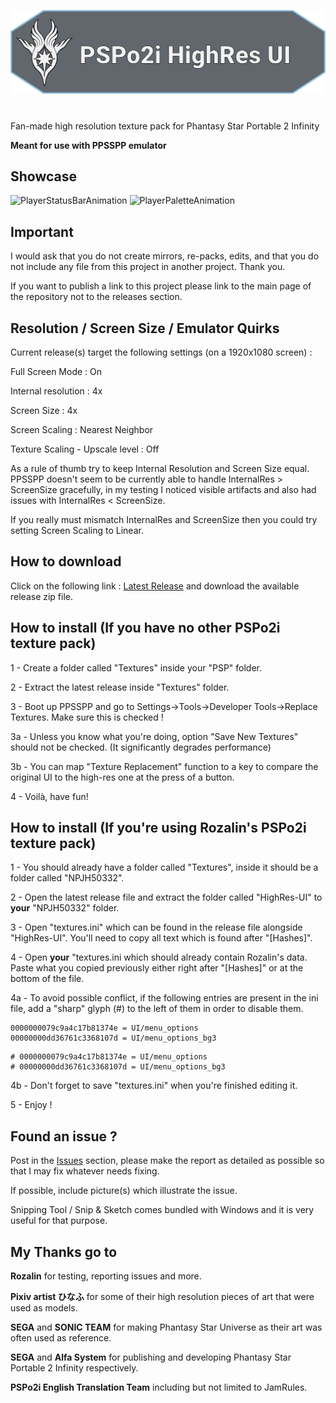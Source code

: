 [![PSPo2i-hr-ui](/logo.svg)](https://github.com/eleriaqueen/pspo2i-highres-ui)

# 

Fan-made high resolution texture pack for Phantasy Star Portable 2 Infinity

__Meant for use with PPSSPP emulator__

## Showcase
![PlayerStatusBarAnimation](https://user-images.githubusercontent.com/4411178/136978677-782b4bf4-6319-4990-92ad-cb04febe5506.gif)
![PlayerPaletteAnimation](https://user-images.githubusercontent.com/4411178/136978953-56289cff-0cfd-4b07-be9a-25d63af33edf.gif)

## Important
I would ask that you do not create mirrors, re-packs, edits, and that you do not include any file from this project in another project. Thank you.

If you want to publish a link to this project please link to the main page of the repository not to the releases section.

## Resolution / Screen Size / Emulator Quirks
Current release(s) target the following settings (on a 1920x1080 screen) :

Full Screen Mode : On

Internal resolution : 4x

Screen Size : 4x

Screen Scaling : Nearest Neighbor

Texture Scaling - Upscale level : Off

As a rule of thumb try to keep Internal Resolution and Screen Size equal. PPSSPP doesn't seem to be currently able to handle InternalRes > ScreenSize gracefully, in my testing I noticed visible artifacts and also had issues with InternalRes < ScreenSize.

If you really must mismatch InternalRes and ScreenSize then you could try setting Screen Scaling to Linear.

## How to download

Click on the following link : [Latest Release](https://github.com/eleriaqueen/pspo2i-hr-ui/releases/latest) and download the available release zip file.

## How to install (If you have no other PSPo2i texture pack)
1 - Create a folder called "Textures" inside your "PSP" folder.

2 - Extract the latest release inside "Textures" folder.

3 - Boot up PPSSPP and go to Settings->Tools->Developer Tools->Replace Textures. Make sure this is checked !

3a - Unless you know what you're doing, option "Save New Textures" should not be checked. (It significantly degrades performance)

3b - You can map "Texture Replacement" function to a key to compare the original UI to the high-res one at the press of a button.

4 - Voilà, have fun!

## How to install (If you're using Rozalin's PSPo2i texture pack)
1 - You should already have a folder called "Textures", inside it should be a folder called "NPJH50332".

2 - Open the latest release file and extract the folder called "HighRes-UI" to __your__ "NPJH50332" folder.

3 - Open "textures.ini" which can be found in the release file alongside "HighRes-UI". You'll need to copy all text which is found after "[Hashes]".

4 - Open __your__ "textures.ini which should already contain Rozalin's data. Paste what you copied previously either right after "[Hashes]" or at the bottom of the file. 

4a - To avoid possible conflict, if the following entries are present in the ini file, add a "sharp" glyph (#) to the left of them in order to disable them.
```
0000000079c9a4c17b81374e = UI/menu_options
00000000dd36761c3368107d = UI/menu_options_bg3
```

```
# 0000000079c9a4c17b81374e = UI/menu_options
# 00000000dd36761c3368107d = UI/menu_options_bg3
```

4b - Don't forget to save "textures.ini" when you're finished editing it.

5 - Enjoy !

## Found an issue ?
Post in the [Issues](https://github.com/eleriaqueen/pspo2i-highres-ui/issues) section, please make the report as detailed as possible so that I may fix whatever needs fixing.

If possible, include picture(s) which illustrate the issue.

Snipping Tool / Snip & Sketch comes bundled with Windows and it is very useful for that purpose.

## My Thanks go to
__Rozalin__ for testing, reporting issues and more.

__Pixiv artist ひなふ__ for some of their high resolution pieces of art that were used as models.

__SEGA__ and __SONIC TEAM__ for making Phantasy Star Universe as their art was often used as reference.

__SEGA__ and __Alfa System__ for publishing and developing Phantasy Star Portable 2 Infinity respectively.

__PSPo2i English Translation Team__ including but not limited to JamRules.
